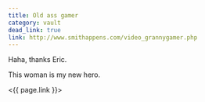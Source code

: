 ```yaml
---
title: Old ass gamer
category: vault
dead_link: true
link: http://www.smithappens.com/video_grannygamer.php
---
```


Haha, thanks Eric.

This woman is my new hero.

<{{ page.link }}>
